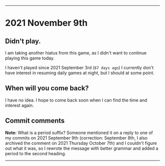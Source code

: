 
***

# 2021 November 9th

## Didn't play.

I am taking another hiatus from this game, as I didn't want to continue playing this game today.

I haven't played since 2021 September 3rd (`67 days ago`) I currently don't have interest in resuming daily games at night, but I should at some point.

## When will you come back?

I have no idea. I hope to come back soon when I can find the time and interest again.

## Commit comments

**Note:** What is a period suffix? Someone mentioned it on a reply to one of my commits on 2021 September 9th (correction: September 8th, I also archived the comment on 2021 Thursday October 7th) and I couldn't figure out what it was, so I rewrote the message with better grammar and added a period to the second heading.

***
